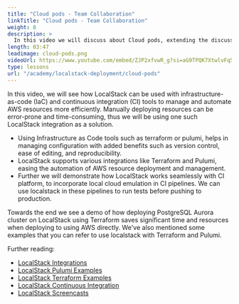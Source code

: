 ```yaml
---
title: "Cloud pods - Team Collaboration"
linkTitle: "Cloud pods - Team Collaboration"
weight: 8
description: >
  In this video we will discuss about Cloud pods, extending the discussion from module - 1. By default, LocalStack is an ephemeral environment, meaning that, once you terminate your LocalStack instance, all state will be discarded. Cloud Pods are a mechanism that allows you to take a snapshot of the current state of your LocalStack instance and easily share it with your team members. Furthermore we will pick a `QuickStart` guide to cloudpod and follow the on-screen tutorial to load a cloudpod in our environment using the web app. This cloudpod would 'load' the infrastructure and the deployed application onto our running localstack instance. The cloudpod contains the same application we deployed in this module.
length: 03:47
leadimage: cloud-pods.png
videoUrl: https://www.youtube.com/embed/ZJP2xfvwR_g?si=aG9TPQK7XtwlvFq5
type: lessons
url: "/academy/localstack-deployment/cloud-pods"
---
```



In this video, we will see how LocalStack can be used with infrastructure-as-code (IaC) and continuous integration (CI) tools to manage and automate AWS resources more efficiently. Manually deploying resources can be error-prone and time-consuming, thus we will be using one such LocalStack integration as a solution. 

- Using Infrastructure as Code tools such as terraform or pulumi, helps in managing configuration with added benefits such as version control, ease of editing, and reproducibility.
- LocalStack supports various integrations like Terraform and Pulumi, easing the automation of AWS resource deployment and management.
- Further we will demonstrate how LocalStack works seamlessly with CI platform, to incorporate local cloud emulation in CI pipelines. We can use localstack in these pipelines to run tests before pushing to production.

Towards the end we see a demo of how deploying PostgreSQL Aurora cluster on LocalStack using Terraform saves significant time and resources when deploying to using AWS directly. We've also mentioned some examples that you can refer to use localstack with Terraform and Pulumi.

Further reading:

- [LocalStack Integrations](https://docs.localstack.cloud/user-guide/integrations/)
- [LocalStack Pulumi Examples](https://github.com/localstack-samples/localstack-pulumi-samples)
- [LocalStack Terraform Examples](https://github.com/localstack-samples/localstack-terraform-samples)
- [LocalStack Continuous Integration](https://docs.localstack.cloud/user-guide/ci/)
- [LocalStack Screencasts](https://www.youtube.com/watch?v=JyQzr-i2E_k&list=PLTew28KOwGxMcBhN5_ds9ghlR-8QXEIJb)